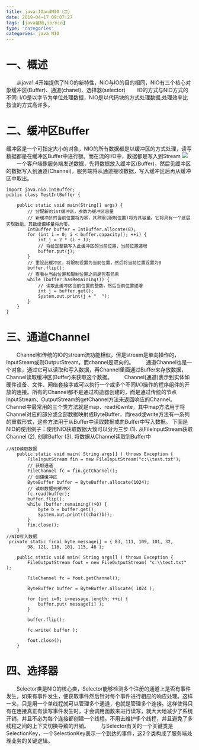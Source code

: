 ```yaml
---
title: java-IOandNIO（二）
date: 2019-04-17 09:07:27
tags: [java基础,io/nio]
type: "categories"
categories: java NIO
---
```

# 一、概述
&ensp;&ensp;&ensp;&ensp;从java1.4开始提供了NIO的新特性，NIO与IO的目的相同，NIO有三个核心对象缓冲区(Buffer)、通道(chanel)、选择器(selector)
&ensp;&ensp;&ensp;&ensp;IO的方式与NIO方式的不同: I/O是以字节为单位处理数据，NIO是以代码块的方式处理数据,处理效率比按流的方式高许多。
# 二、缓冲区Buffer
缓冲区是一个可指定大小的对象，NIO的所有数据都是以缓冲区的方式处理，读写数据都是在缓冲区Buffer中进行额。而在流的I/O中，数据都是写入到Stream
![](/buffer.jpg)
&ensp;&ensp;&ensp;&ensp;一个客户端像服务端发送数据，先将数据放入缓冲区(Buffer)，然后见缓冲区的数据写入到通道(Channel)，服务端将从通道接收数据，写入缓冲区后再从缓冲区中取出。
```
import java.nio.IntBuffer;
public class TestIntBuffer {

    public static void main(String[] args) {
        // 分配新的int缓冲区，参数为缓冲区容量
        // 新缓冲区的当前位置将为零，其界限(限制位置)将为其容量。它将具有一个底层实现数组，其数组偏移量将为零。
        IntBuffer buffer = IntBuffer.allocate(8);
        for (int i = 0; i < buffer.capacity(); ++i) {
            int j = 2 * (i + 1);
            // 将给定整数写入此缓冲区的当前位置，当前位置递增
            buffer.put(j);
        }
        // 重设此缓冲区，将限制设置为当前位置，然后将当前位置设置为0
        buffer.flip();
        // 查看在当前位置和限制位置之间是否有元素
        while (buffer.hasRemaining()) {
            // 读取此缓冲区当前位置的整数，然后当前位置递增
            int j = buffer.get();
            System.out.print(j + "  ");
        }
    }
}
```
# 三、通道Channel
&ensp;&ensp;&ensp;&ensp;Channel和传统的IO的stream流功能相似，但是stream是单向操作的，InputSteam或则OutputStream。而channel是双向的。
&ensp;&ensp;&ensp;&ensp;通道Channel也是一个对象，通过它可以读取和写入数据，再Channel里面通过Buffer来存放数据，Channel读取缓冲区(Buffer)来获取这个数据。
&ensp;&ensp;&ensp;&ensp;Channel(通道)表示到实体如硬件设备、文件、网络套接字或可以执行一个或多个不同I/O操作的程序组件的开放的连接。所有的Channel都不是通过构造器创建的，而是通过传统的节点InputStream、OutputStream的getChannel方法来返回响应的Channel。Channel中最常用的三个类方法就是map、read和write，其中map方法用于将Channel对应的部分或全部数据映射成ByteBuffer，而read或write方法有一系列的重载形式，这些方法用于从Buffer中读取数据或向Buffer中写入数据。
下面是NIO的使用例子：使用NIO获取数据大致可以分为三步
(1). 从FileInputStream获取Channel 
(2). 创建Buffer 
(3). 将数据从Channel读取到Buffer中
```
//NIO读取数据
    public static void main( String args[] ) throws Exception {  
        FileInputStream fin = new FileInputStream("c:\\test.txt");  
        // 获取通道  
        FileChannel fc = fin.getChannel();  
        // 创建缓冲区  
        ByteBuffer buffer = ByteBuffer.allocate(1024);  
        // 读取数据到缓冲区  
        fc.read(buffer);  
        buffer.flip();  
        while (buffer.remaining()>0) {  
            byte b = buffer.get();  
            System.out.print(((char)b));  
        }  
        fin.close();  
    }  
//NIO写入数据
 private static final byte message[] = { 83, 111, 109, 101, 32,
        98, 121, 116, 101, 115, 46 };

    public static void main( String args[] ) throws Exception {
        FileOutputStream fout = new FileOutputStream( "c:\\test.txt" );
        
        FileChannel fc = fout.getChannel();
        
        ByteBuffer buffer = ByteBuffer.allocate( 1024 );
        
        for (int i=0; i<message.length; ++i) {
            buffer.put( message[i] );
        }
        
        buffer.flip();
        
        fc.write( buffer );
        
        fout.close();
    }
```
# 四、选择器
&ensp;&ensp;&ensp;&ensp;Selector类是NIO的核心类，Selector能够检测多个注册的通道上是否有事件发生，如果有事件发生，便获取事件然后针对每个事件进行相应的响应处理。这样一来，只是用一个单线程就可以管理多个通道，也就是管理多个连接。这样使得只有在连接真正有读写事件发生时，才会调用函数来进行读写，就大大地减少了系统开销，并且不必为每个连接都创建一个线程，不用去维护多个线程，并且避免了多线程之间的上下文切换导致的开销。
&ensp;&ensp;&ensp;&ensp;与Selector有关的一个关键类是SelectionKey，一个SelectionKey表示一个到达的事件，这2个类构成了服务端处理业务的关键逻辑。




